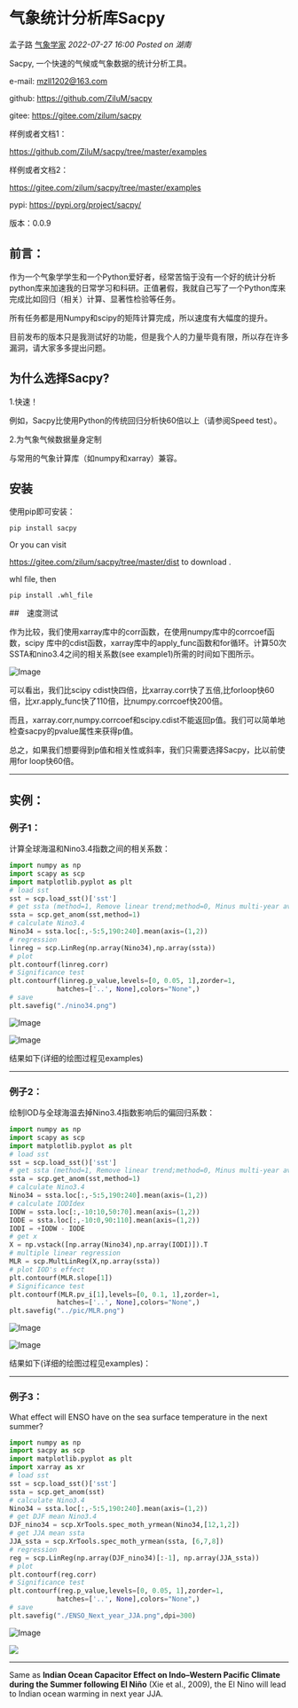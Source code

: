 # 气象统计分析库Sacpy

孟子路 [气象学家](javascript:void(0);) *2022-07-27 16:00* *Posted on 湖南*

Sacpy, 一个快速的气候或气象数据的统计分析工具。

e-mail: mzll1202@163.com

github: https://github.com/ZiluM/sacpy

gitee: https://gitee.com/zilum/sacpy

样例或者文档1：

https://github.com/ZiluM/sacpy/tree/master/examples

样例或者文档2：

https://gitee.com/zilum/sacpy/tree/master/examples

pypi: https://pypi.org/project/sacpy/

版本：0.0.9

## **前言：**

作为一个气象学学生和一个Python爱好者，经常苦恼于没有一个好的统计分析python库来加速我的日常学习和科研。正值暑假，我就自己写了一个Python库来完成比如回归（相关）计算、显著性检验等任务。

所有任务都是用Numpy和scipy的矩阵计算完成，所以速度有大幅度的提升。

目前发布的版本只是我测试好的功能，但是我个人的力量毕竟有限，所以存在许多漏洞，请大家多多提出问题。

## **为什么选择Sacpy?**

1.快速！

例如，Sacpy比使用Python的传统回归分析快60倍以上（请参阅Speed test）。

2.为气象气候数据量身定制

与常用的气象计算库（如numpy和xarray）兼容。

## **安装**

使用pip即可安装：

```
pip install sacpy
```

Or you can visit 

https://gitee.com/zilum/sacpy/tree/master/dist to download .

whl file, then

```
pip install .whl_file
```

\##　速度测试

作为比较，我们使用xarray库中的corr函数，在使用numpy库中的corrcoef函数，scipy 库中的cdist函数，xarray库中的apply_func函数和for循环。计算50次SSTA和nino3.4之间的相关系数(see example1)所需的时间如下图所示。

![Image](1.png)

可以看出，我们比scipy cdist快四倍，比xarray.corr快了五倍,比forloop快60倍，比xr.apply_func快了110倍，比numpy.corrcoef快200倍。

而且，xarray.corr,numpy.corrcoef和scipy.cdist不能返回p值。我们可以简单地检查sacpy的pvalue属性来获得p值。

总之，如果我们想要得到p值和相关性或斜率，我们只需要选择Sacpy，比以前使用for loop快60倍。

------

## **实例：**

### **例子1：**

计算全球海温和Nino3.4指数之间的相关系数：

```python
import numpy as np
import scapy as scp
import matplotlib.pyplot as plt
# load sst
sst = scp.load_sst()['sst']
# get ssta (method=1, Remove linear trend;method=0, Minus multi-year average)
ssta = scp.get_anom(sst,method=1)
# calculate Nino3.4
Nino34 = ssta.loc[:,-5:5,190:240].mean(axis=(1,2))
# regression
linreg = scp.LinReg(np.array(Nino34),np.array(ssta))
# plot
plt.contourf(linreg.corr)
# Significance test
plt.contourf(linreg.p_value,levels=[0, 0.05, 1],zorder=1,
            hatches=['..', None],colors="None",)
# save
plt.savefig("./nino34.png")
```

![Image](2.png)

![Image](3.png)

结果如下(详细的绘图过程见examples)

------

### **例子2：**

绘制IOD与全球海温去掉Nino3.4指数影响后的偏回归系数：

```python
import numpy as np
import scapy as scp
import matplotlib.pyplot as plt
# load sst
sst = scp.load_sst()['sst']
# get ssta (method=1, Remove linear trend;method=0, Minus multi-year average)
ssta = scp.get_anom(sst,method=1)
# calculate Nino3.4
Nino34 = ssta.loc[:,-5:5,190:240].mean(axis=(1,2))
# calculate IODIdex
IODW = ssta.loc[:,-10:10,50:70].mean(axis=(1,2))
IODE = ssta.loc[:,-10:0,90:110].mean(axis=(1,2))
IODI = +IODW - IODE
# get x
X = np.vstack([np.array(Nino34),np.array(IODI)]).T
# multiple linear regression
MLR = scp.MultLinReg(X,np.array(ssta))
# plot IOD's effect
plt.contourf(MLR.slope[1])
# Significance test
plt.contourf(MLR.pv_i[1],levels=[0, 0.1, 1],zorder=1,
            hatches=['..', None],colors="None",)
plt.savefig("../pic/MLR.png")
```

![Image](4.png)

![Image](5.png)

结果如下(详细的绘图过程见examples)：

------

### **例子3：**

What effect will ENSO have on the sea surface temperature in the next summer?

```python
import numpy as np
import sacpy as scp
import matplotlib.pyplot as plt
import xarray as xr
# load sst
sst = scp.load_sst()['sst']
ssta = scp.get_anom(sst)
# calculate Nino3.4
Nino34 = ssta.loc[:,-5:5,190:240].mean(axis=(1,2))
# get DJF mean Nino3.4
DJF_nino34 = scp.XrTools.spec_moth_yrmean(Nino34,[12,1,2])
# get JJA mean ssta
JJA_ssta = scp.XrTools.spec_moth_yrmean(ssta, [6,7,8])
# regression
reg = scp.LinReg(np.array(DJF_nino34)[:-1], np.array(JJA_ssta))
# plot
plt.contourf(reg.corr)
# Significance test
plt.contourf(reg.p_value,levels=[0, 0.05, 1],zorder=1,
            hatches=['..', None],colors="None",)
# save
plt.savefig("./ENSO_Next_year_JJA.png",dpi=300)
```

![Image](6.png)

![](7.png)

------

Same as **Indian Ocean Capacitor Effect on Indo–Western Pacific Climate during the Summer following El Niño** (Xie et al., 2009), the El Nino will lead to Indian ocean warming in next year JJA.

